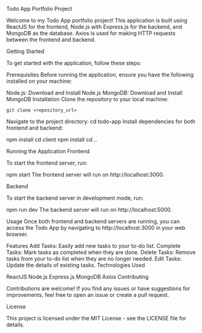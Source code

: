 Todo App Portfolio Project

Welcome to my Todo App portfolio project! This application is built using ReactJS for the frontend, Node.js with Express.js for the backend, and MongoDB as the database. Axios is used for making HTTP requests between the frontend and backend.

Getting Started

To get started with the application, follow these steps:

Prerequisites
Before running the application, ensure you have the following installed on your machine:

Node.js: Download and Install Node.js
MongoDB: Download and Install MongoDB
Installation
Clone the repository to your local machine:


```
git clone <repository_url>
```
Navigate to the project directory:
cd todo-app
Install dependencies for both frontend and backend:

npm install
cd client
npm install
cd ..


Running the Application
Frontend

To start the frontend server, run:

npm start
The frontend server will run on http://localhost:3000.


Backend

To start the backend server in development mode, run:

npm run dev
The backend server will run on http://localhost:5000.



Usage
Once both frontend and backend servers are running, you can access the Todo App by navigating to http://localhost:3000 in your web browser.

Features
Add Tasks: Easily add new tasks to your to-do list.
Complete Tasks: Mark tasks as completed when they are done.
Delete Tasks: Remove tasks from your to-do list when they are no longer needed.
Edit Tasks: Update the details of existing tasks.
Technologies Used

ReactJS
Node.js
Express.js
MongoDB
Axios
Contributing

Contributions are welcome! If you find any issues or have suggestions for improvements, feel free to open an issue or create a pull request.

License

This project is licensed under the MIT License - see the LICENSE file for details.

